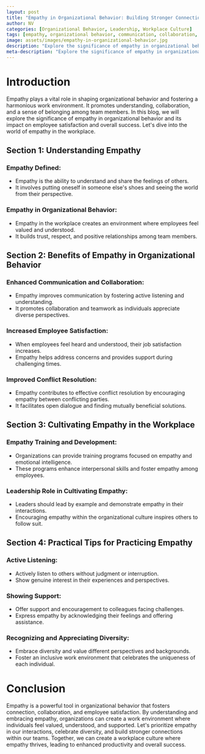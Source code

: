 ```yaml
---
layout: post
title: "Empathy in Organizational Behavior: Building Stronger Connections"
author: NV
categories: [Organizational Behavior, Leadership, Workplace Culture]
tags: [empathy, organizational behavior, communication, collaboration, employee satisfaction, conflict resolution, leadership, diversity]
image: assets/images/empathy-in-organizational-behavior.jpg
description: "Explore the significance of empathy in organizational behavior and its impact on employee satisfaction and overall success. Learn how empathy fosters understanding, collaboration, and a harmonious work environment. Discover practical tips for cultivating empathy in the workplace and building stronger connections."
meta-description: "Explore the significance of empathy in organizational behavior and its impact on employee satisfaction and overall success. Learn how empathy fosters understanding, collaboration, and a harmonious work environment. Discover practical tips for cultivating empathy in the workplace and building stronger connections."
---
```


# Introduction

Empathy plays a vital role in shaping organizational behavior and fostering a harmonious work environment. It promotes understanding, collaboration, and a sense of belonging among team members. In this blog, we will explore the significance of empathy in organizational behavior and its impact on employee satisfaction and overall success. Let's dive into the world of empathy in the workplace.

## Section 1: Understanding Empathy

### Empathy Defined:

- Empathy is the ability to understand and share the feelings of others.
- It involves putting oneself in someone else's shoes and seeing the world from their perspective.

### Empathy in Organizational Behavior:

- Empathy in the workplace creates an environment where employees feel valued and understood.
- It builds trust, respect, and positive relationships among team members.

## Section 2: Benefits of Empathy in Organizational Behavior

### Enhanced Communication and Collaboration:

- Empathy improves communication by fostering active listening and understanding.
- It promotes collaboration and teamwork as individuals appreciate diverse perspectives.

### Increased Employee Satisfaction:

- When employees feel heard and understood, their job satisfaction increases.
- Empathy helps address concerns and provides support during challenging times.

### Improved Conflict Resolution:

- Empathy contributes to effective conflict resolution by encouraging empathy between conflicting parties.
- It facilitates open dialogue and finding mutually beneficial solutions.

## Section 3: Cultivating Empathy in the Workplace

### Empathy Training and Development:

- Organizations can provide training programs focused on empathy and emotional intelligence.
- These programs enhance interpersonal skills and foster empathy among employees.

### Leadership Role in Cultivating Empathy:

- Leaders should lead by example and demonstrate empathy in their interactions.
- Encouraging empathy within the organizational culture inspires others to follow suit.

## Section 4: Practical Tips for Practicing Empathy

### Active Listening:

- Actively listen to others without judgment or interruption.
- Show genuine interest in their experiences and perspectives.

### Showing Support:

- Offer support and encouragement to colleagues facing challenges.
- Express empathy by acknowledging their feelings and offering assistance.

### Recognizing and Appreciating Diversity:

- Embrace diversity and value different perspectives and backgrounds.
- Foster an inclusive work environment that celebrates the uniqueness of each individual.

# Conclusion

Empathy is a powerful tool in organizational behavior that fosters connection, collaboration, and employee satisfaction. By understanding and embracing empathy, organizations can create a work environment where individuals feel valued, understood, and supported. Let's prioritize empathy in our interactions, celebrate diversity, and build stronger connections within our teams. Together, we can create a workplace culture where empathy thrives, leading to enhanced productivity and overall success.
